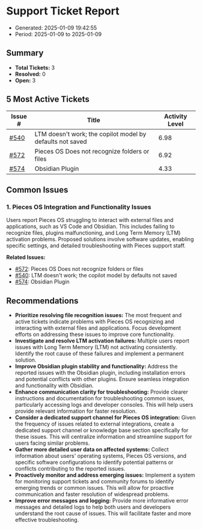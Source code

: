 # Support Ticket Report
- Generated: 2025-01-09 19:42:55
- Period: 2025-01-09 to 2025-01-09

## Summary
- **Total Tickets:** 3
- **Resolved:** 0
- **Open:** 3

## 5 Most Active Tickets
| Issue # | Title | Activity Level |
|---------|-------|----------------|
| [#540](https://github.com/pieces-app/support/issues/540) | LTM doesn't work; the copilot model by defaults not saved | 6.98 |
| [#572](https://github.com/pieces-app/support/issues/572) | Pieces OS Does not recognize folders or files | 6.92 |
| [#574](https://github.com/pieces-app/support/issues/574) | Obsidian Plugin | 4.33 |

## Common Issues
### 1. Pieces OS Integration and Functionality Issues
Users report Pieces OS struggling to interact with external files and applications, such as VS Code and Obsidian.  This includes failing to recognize files, plugins malfunctioning, and Long Term Memory (LTM) activation problems. Proposed solutions involve software updates, enabling specific settings, and detailed troubleshooting with Pieces support staff.

**Related Issues:**
- [#572](https://github.com/pieces-app/support/issues/572): Pieces OS Does not recognize folders or files
- [#540](https://github.com/pieces-app/support/issues/540): LTM doesn't work; the copilot model by defaults not saved
- [#574](https://github.com/pieces-app/support/issues/574): Obsidian Plugin


## Recommendations
- **Prioritize resolving file recognition issues:** The most frequent and active tickets indicate problems with Pieces OS recognizing and interacting with external files and applications. Focus development efforts on addressing these issues to improve core functionality.
- **Investigate and resolve LTM activation failures:** Multiple users report issues with Long Term Memory (LTM) not activating consistently. Identify the root cause of these failures and implement a permanent solution.
- **Improve Obsidian plugin stability and functionality:** Address the reported issues with the Obsidian plugin, including installation errors and potential conflicts with other plugins. Ensure seamless integration and functionality with Obsidian.
- **Enhance communication clarity for troubleshooting:** Provide clearer instructions and documentation for troubleshooting common issues, particularly accessing logs and developer consoles. This will help users provide relevant information for faster resolution.
- **Consider a dedicated support channel for Pieces OS integration:** Given the frequency of issues related to external integrations, create a dedicated support channel or knowledge base section specifically for these issues. This will centralize information and streamline support for users facing similar problems.
- **Gather more detailed user data on affected systems:** Collect information about users' operating systems, Pieces OS versions, and specific software configurations to identify potential patterns or conflicts contributing to the reported issues.
- **Proactively monitor and address emerging issues:** Implement a system for monitoring support tickets and community forums to identify emerging trends or common issues. This will allow for proactive communication and faster resolution of widespread problems.
- **Improve error messages and logging:** Provide more informative error messages and detailed logs to help both users and developers understand the root cause of issues. This will facilitate faster and more effective troubleshooting.
